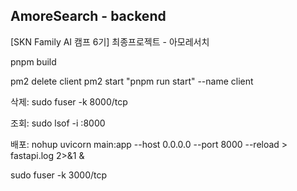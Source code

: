 ## AmoreSearch - backend
[SKN Family AI 캠프 6기] 최종프로젝트 - 아모레서치

pnpm build

pm2 delete client
pm2 start "pnpm run start" --name client


삭제: 
sudo fuser -k 8000/tcp

조회: 
sudo lsof -i :8000

배포: 
nohup uvicorn main:app --host 0.0.0.0 --port 8000 --reload > fastapi.log 2>&1 &



sudo fuser -k 3000/tcp